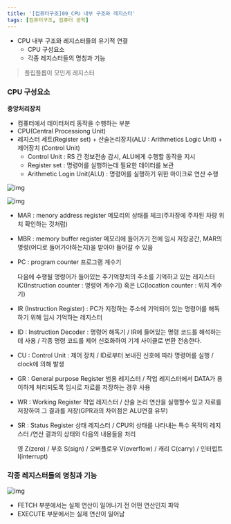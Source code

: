 ```yaml
---
title: '[컴퓨터구조]09_CPU 내부 구조와 레지스터'
tags: [컴퓨터구조, 컴퓨터 공학]
---
```


- CPU 내부 구조와 레지스터들의 유기적 연결
  - CPU 구성요소
  - 각종 레지스터들의 명칭과 기능

> 플립플롭이 모인게 레지스터

### CPU 구성요소

**중앙처리장치**

- 컴퓨터에서 데이터처리 동작을 수행하는 부분
- CPU(Central Processiong Unit)
- 레지스터 세트(Register set) + 산술논리장치(ALU : Arithmetics Logic Unit) + 제어장치 (Control Unit)
  - Control Unit : RS 간 정보전송 감시, ALU에게 수행할 동작을 지시
  - Register set : 명령어를 실행하는데 필요한 데이터를 보관
  - Arithmetic Login Unit(ALU) : 명령어를 실행하기 위한 마이크로 연산 수행

![img](https://media.vlpt.us/images/underlier12/post/14ac14de-6d09-4d88-8c22-a15c2683997d/image.png)

![img](https://media.vlpt.us/images/underlier12/post/446e1d69-b4a9-40d6-b18f-3292a5441b29/image.png)

- MAR : menory address register 메모리의 상태를 체크(주차장에 주차된 차량 위치 확인하는 것처럼)

- MBR : memory buffer register 메모리에 들어가기 전에 임시 저장공간, MAR의 명령(어디로 들어가야하는지)을 받아야 들어갈 수 있음

- PC : program counter 프로그램 계수기

  다음에 수행될 명령어가 들어있는 주기억장치의 주소를 기억하고 있는 레지스터 IC(Instruction counter : 명령어 계수기) 혹은 LC(location counter : 위치 계수기)

- IR (Instruction Register) : PC가 지정하는 주소에 기억되어 있는 명령어를 해독하기 위해 임시 기억하는 레지스터

- ID : Instruction Decoder : 명령어 해독기 / IR에 들어있는 명령 코드를 해석하는데 사용 / 각종 명령 코드를 제어 신호화하여 기계 사이클로 변환 전송한다.

- CU : Control Unit : 제어 장치 / ID로부터 보내진 신호에 따라 명령어를 실행 / clock에 의해 발생

- GR : General purpose Register 범용 레지스터 / 작업 레지스터에서 DATA가 용이하게 처리되도록 임시로 자료를 저장하는 경우 사용

- WR : Working Register 작업 레지스터 / 산술 논리 연산을 실행할수 있고 자료를 저장하여 그 결과를 저장(GPR과의 차이점은 ALU연결 유무)

- SR : Status Register 상태 레지스터 / CPU의 상태를 나타내는 특수 목적의 레지스터 /연산 결과의 상태와 다음의 내용들을 처리

  영 Z(zero) / 부호 S(sign) / 오버플로우 V(overflow) / 캐리 C(carry) / 인터럽트 I(interrupt)

### 각종 레지스터들의 명칭과 기능

![img](https://media.vlpt.us/images/underlier12/post/d856bccf-7be1-45ee-a82e-98fe05992fcf/image.png)

- FETCH 부분에서는 실제 연산이 일어나기 전 어떤 연산인지 파악
- EXECUTE 부분에서는 실제 연산이 일어남
